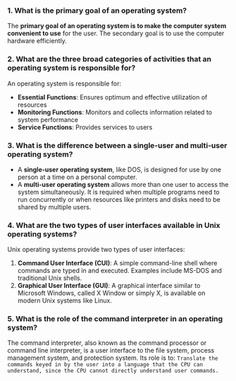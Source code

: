 ### 1. What is the primary goal of an operating system?
The **primary goal of an operating system is to make the computer system convenient to use** for the user. The secondary goal is to use the computer hardware efficiently.

### 2. What are the three broad categories of activities that an operating system is responsible for?
An operating system is responsible for:
- **Essential Functions**: Ensures optimum and effective utilization of resources
- **Monitoring Functions**: Monitors and collects information related to system performance
- **Service Functions**: Provides services to users

### 3. What is the difference between a single-user and multi-user operating system?
- A **single-user operating system**, like DOS, is designed for use by one person at a time on a personal computer.
- A **multi-user operating system** allows more than one user to access the system simultaneously. It is required when multiple programs need to run concurrently or when resources like printers and disks need to be shared by multiple users.

### 4. What are the two types of user interfaces available in Unix operating systems?
Unix operating systems provide two types of user interfaces:
1. **Command User Interface (CUI)**: A simple command-line shell where commands are typed in and executed. Examples include MS-DOS and traditional Unix shells.
2. **Graphical User Interface (GUI)**: A graphical interface similar to Microsoft Windows, called X Window or simply X, is available on modern Unix systems like Linux.

### 5. What is the role of the command interpreter in an operating system?
The command interpreter, also known as the command processor or command line interpreter, is a user interface to the file system, process management system, and protection system. Its role is to:
`Translate the commands keyed in by the user into a language that the CPU can understand, since the CPU cannot directly understand user commands.`